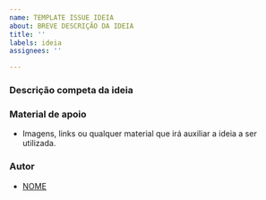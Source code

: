 ```yaml
---
name: TEMPLATE ISSUE IDEIA
about: BREVE DESCRIÇÃO DA IDEIA
title: ''
labels: ideia
assignees: ''

---
```


### Descrição competa da ideia

### Material de apoio

- Imagens, links ou qualquer material que irá auxiliar a ideia a ser utilizada.

### Autor
- [NOME]()
